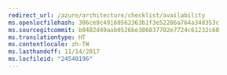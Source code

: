 ```yaml
---
redirect_url: /azure/architecture/checklist/availability
ms.openlocfilehash: 306ce9c49160562363b1f3e52286a764a34d353c
ms.sourcegitcommit: b0482d49aab0526be386837702e7724c61232c60
ms.translationtype: HT
ms.contentlocale: zh-TW
ms.lasthandoff: 11/14/2017
ms.locfileid: "24540196"
---
```


